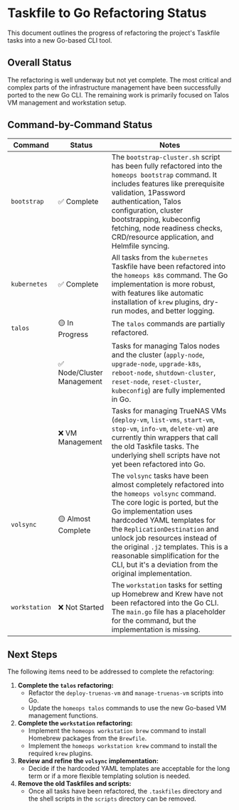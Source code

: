 # Taskfile to Go Refactoring Status

This document outlines the progress of refactoring the project's Taskfile tasks into a new Go-based CLI tool.

## Overall Status

The refactoring is well underway but not yet complete. The most critical and complex parts of the infrastructure management have been successfully ported to the new Go CLI. The remaining work is primarily focused on Talos VM management and workstation setup.

## Command-by-Command Status

| Command | Status | Notes |
|---|---|---|
| `bootstrap` | ✅ Complete | The `bootstrap-cluster.sh` script has been fully refactored into the `homeops bootstrap` command. It includes features like prerequisite validation, 1Password authentication, Talos configuration, cluster bootstrapping, kubeconfig fetching, node readiness checks, CRD/resource application, and Helmfile syncing. |
| `kubernetes` | ✅ Complete | All tasks from the `kubernetes` Taskfile have been refactored into the `homeops k8s` command. The Go implementation is more robust, with features like automatic installation of `krew` plugins, dry-run modes, and better logging. |
| `talos` | 🟡 In Progress | The `talos` commands are partially refactored. |
| | ✅ Node/Cluster Management | Tasks for managing Talos nodes and the cluster (`apply-node`, `upgrade-node`, `upgrade-k8s`, `reboot-node`, `shutdown-cluster`, `reset-node`, `reset-cluster`, `kubeconfig`) are fully implemented in Go. |
| | ❌ VM Management | Tasks for managing TrueNAS VMs (`deploy-vm`, `list-vms`, `start-vm`, `stop-vm`, `info-vm`, `delete-vm`) are currently thin wrappers that call the old Taskfile tasks. The underlying shell scripts have not yet been refactored into Go. |
| `volsync` | 🟡 Almost Complete | The `volsync` tasks have been almost completely refactored into the `homeops volsync` command. The core logic is ported, but the Go implementation uses hardcoded YAML templates for the `ReplicationDestination` and unlock job resources instead of the original `.j2` templates. This is a reasonable simplification for the CLI, but it's a deviation from the original implementation. |
| `workstation` | ❌ Not Started | The `workstation` tasks for setting up Homebrew and Krew have not been refactored into the Go CLI. The `main.go` file has a placeholder for the command, but the implementation is missing. |

## Next Steps

The following items need to be addressed to complete the refactoring:

1.  **Complete the `talos` refactoring:**
    *   Refactor the `deploy-truenas-vm` and `manage-truenas-vm` scripts into Go.
    *   Update the `homeops talos` commands to use the new Go-based VM management functions.
2.  **Complete the `workstation` refactoring:**
    *   Implement the `homeops workstation brew` command to install Homebrew packages from the `Brewfile`.
    *   Implement the `homeops workstation krew` command to install the required `krew` plugins.
3.  **Review and refine the `volsync` implementation:**
    *   Decide if the hardcoded YAML templates are acceptable for the long term or if a more flexible templating solution is needed.
4.  **Remove the old Taskfiles and scripts:**
    *   Once all tasks have been refactored, the `.taskfiles` directory and the shell scripts in the `scripts` directory can be removed.

